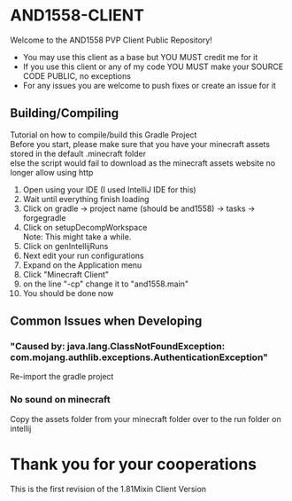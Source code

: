 # AND1558-CLIENT
Welcome to the AND1558 PVP Client Public Repository!<br>
- You may use this client as a base but YOU MUST credit me for it<br>
- If you use this client or any of my code YOU MUST make your SOURCE CODE PUBLIC, no exceptions<br>
- For any issues you are welcome to push fixes or create an issue for it<br>
## Building/Compiling
Tutorial on how to compile/build this Gradle Project<br>
Before you start, please make sure that you have your minecraft assets stored in the default .minecraft folder<br>
else the script would fail to download as the minecraft assets website no longer allow using http<br>
1. Open using your IDE (I used IntelliJ IDE for this)
2. Wait until everything finish loading
3. Click on gradle -> project name (should be and1558) -> tasks -> forgegradle
4. Click on setupDecompWorkspace<br>
Note: This might take a while.<br>
5. Click on genIntellijRuns
6. Next edit your run configurations
7. Expand on the Application menu
8. Click "Minecraft Client"
9. on the line "-cp" change it to "and1558.main"
10. You should be done now
## Common Issues when Developing
### "Caused by: java.lang.ClassNotFoundException: com.mojang.authlib.exceptions.AuthenticationException"
Re-import the gradle project<br>
### No sound on minecraft
Copy the assets folder from your minecraft folder over to the run folder on intellij
<h1>Thank you for your cooperations</h1>
<p>This is the first revision of the 1.81Mixin Client Version</p>
